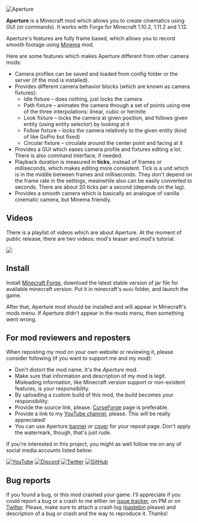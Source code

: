 ![Aperture](https://i.imgur.com/Wras78u.png)

**Aperture** is a Minecraft mod which allows you to create cinematics using GUI (or commands). It works with Forge for Minecraft 1.10.2, 1.11.2 and 1.12. 

Aperture's features are fully frame based, which allows you to record smooth footage using [Minema](http://www.minecraftforum.net/forums/mapping-and-modding/minecraft-mods/2790594-minema-unofficial-the-smooth-movie-recorder) mod. 

Here are some features which makes Aperture different from other camera mods:

* Camera profiles can be saved and loaded from config folder or the server (if the mod is installed).
* Provides different camera behavior blocks (which are known as camera fixtures):
    * Idle fixture – does nothing, just locks the camera
    * Path fixture – animates the camera through a set of points using one of the three interpolations: linear, cubic or hermite
    * Look fixture – locks the camera at given position, and follows given entity (using entity selector) by looking at it
    * Follow fixture – locks the camera relatively to the given entity (kind of like GoPro but fixed)
    * Circular fixture – circulate around the center point and facing at it
* Provides a GUI which eases camera profile and fixtures editing a lot. There is also command interface, if needed.
* Playback duration is measured in **ticks**, instead of frames or milliseconds, which makes editing more consistent. Tick is a unit which is in the middle between frames and milliseconds. They don't depend on the frame rate in the settings, meanwhile also can be easily converted to seconds. There are about 20 ticks per a second (depends on the lag).
* Provides a smooth camera which is basically an analogue of vanilla cinematic camera, but Minema friendly.

## Videos

There is a playlist of videos which are about Aperture. At the moment of public release, there are two videos: mod's teaser and mod's tutorial.

<a href="https://youtu.be/36E5-HYoH5I?list=PL6UPd2Tj65nFLGMBqKaeKOPNp2HOO86Uw"><img src="https://img.youtube.com/vi/36E5-HYoH5I/0.jpg"></a> 

## Install

Install [Minecraft Forge](http://files.minecraftforge.net/), download the latest stable version of jar file for available minecraft version. Put it in minecraft's `mods` folder, and launch the game.

After that, Aperture mod should be installed and will appear in Minecraft's mods menu. If Aperture didn't appear in the mods menu, then something went wrong. 

## For mod reviewers and reposters

When reposting my mod on your own website or reviewing it, please consider following (if you want to support me and my mod):

* Don't distort the mod name. It's the *Aperture* mod.
* Make sure that information and description of my mod is legit. Misleading information, like Minecraft version support or non-existent features, is your responsibility.
* By uploading a custom build of this mod, the build becomes your responsibility.
* Provide the source link, please. [CurseForge](https://minecraft.curseforge.com/projects/aperture) page is preferable.
* Provide a link to my [YouTube channel](https://www.youtube.com/channel/UCWVDjAcecHHa8UrEWMRGI8w), please. This will be really appreciated! 
* You can use Aperture [banner](https://i.imgur.com/Wras78u.png) or [cover](https://i.imgur.com/rckGnn4.png) for your repost page. Don't apply the watermark, though, that's just rude.

If you're interested in this project, you might as well follow me on any of social media accounts listed below:

[![YouTube](http://i.imgur.com/yA4qam9.png)](https://www.youtube.com/channel/UCWVDjAcecHHa8UrEWMRGI8w) [![Discord](http://i.imgur.com/gI6JEpJ.png)](https://discord.gg/qfxrqUF) [![Twitter](http://i.imgur.com/6b8vHcX.png)](https://twitter.com/McHorsy) [![GitHub](http://i.imgur.com/DmTn1f1.png)](https://github.com/mchorse)  

## Bug reports

If you found a bug, or this mod crashed your game. I'll appreciate if you could report a bug or a crash to me either on [issue tracker](https://github.com/mchorse/aperture/issues/), on PM or on [Twitter](https://twitter.com/McHorsy). Please, make sure to attach a crash log ([pastebin](http://pastebin.com) please) and description of a bug or crash and the way to reproduce it. Thanks!